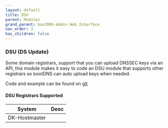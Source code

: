 ```yaml
---
layout: default
title: DSU
parent: Modules
grand_parent: bootDNS-Admin Web Interface
nav_order: 3
has_children: false
---
```


### DSU (DS Update)

Some domain registrars, support that you can upload DNSSEC keys via an API, this module makes it easy to code an DSU module that supports other registrars so bootDNS can auto upload keys when needed.

Code and example can be found on [git](https://github.com/bootDNS/bootDNS-admin/tree/main/app/DSUs)


#### DSU Registrars Supported
| System        | Desc           |
| ------------- |:-------------:|
| DK-Hostmaster      |  |
